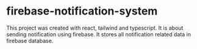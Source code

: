 # firebase-notification-system
This project was created with react, tailwind and typescript. It is about sending notification using firebase. It stores all notification related data in firebase database.
